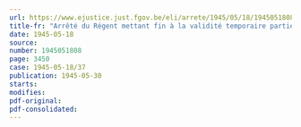 ```yaml
---
url: https://www.ejustice.just.fgov.be/eli/arrete/1945/05/18/1945051808/justel
title-fr: "Arrêté du Régent mettant fin à la validité temporaire partielle ou totale de certains arrêtés des secrétaires généraux en matière boursière et réglant les modalités de réouverture des bourses de fonds publics et de change"
date: 1945-05-18
source:
number: 1945051808
page: 3450
case: 1945-05-18/37
publication: 1945-05-30
starts:
modifies:
pdf-original:
pdf-consolidated:
---
```


